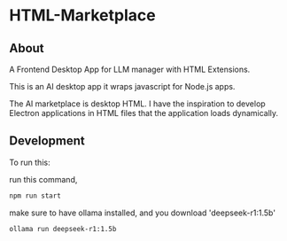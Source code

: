 # HTML-Marketplace

## About

A Frontend Desktop App for LLM manager with HTML Extensions.

This is an AI desktop app it wraps javascript for Node.js apps.

The AI marketplace is desktop HTML. I have the inspiration to 
develop Electron applications in HTML files that the application 
loads dynamically. 

## Development

To run this:

run this command,
```bash
npm run start
```
make sure to have ollama installed,
and you download 'deepseek-r1:1.5b'
```bash
ollama run deepseek-r1:1.5b
```
